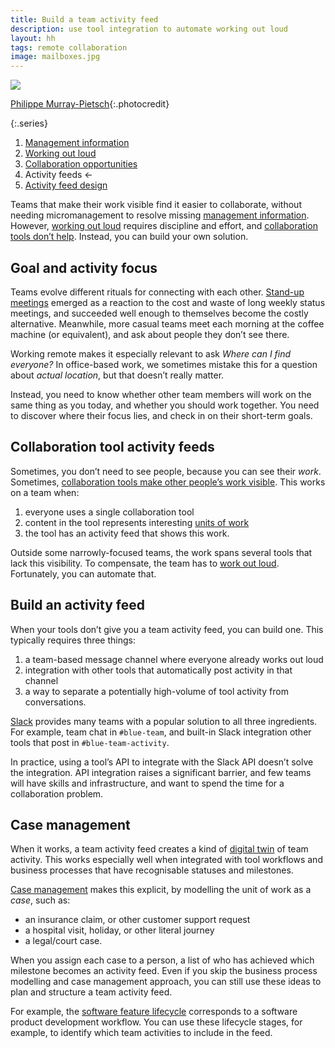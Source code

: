 ```yaml
---
title: Build a team activity feed
description: use tool integration to automate working out loud
layout: hh
tags: remote collaboration
image: mailboxes.jpg
---
```


![](mailboxes.jpg)

[Philippe Murray-Pietsch](https://unsplash.com/photos/xiqCrk6LvTg){:.photocredit}

{:.series}
1. [Management information](management-information)
2. [Working out loud](work-out-loud)
3. [Collaboration opportunities](collaboration-opportunities)
4. Activity feeds ←
5. [Activity feed design](activity-feed-design)

Teams that make their work visible find it easier to collaborate,
without needing micromanagement to resolve missing
[management information](management-information).
However, [working out loud](work-out-loud) requires discipline and effort,
and [collaboration tools don’t help](collaboration-opportunities).
Instead, you can build your own solution.

## Goal and activity focus

Teams evolve different rituals for connecting with each other.
[Stand-up meetings](https://en.wikipedia.org/wiki/Stand-up_meeting)
emerged as a reaction to the cost and waste of long weekly status meetings,
and succeeded well enough to themselves become the costly alternative.
Meanwhile, more casual teams meet each morning at the coffee machine (or equivalent),
and ask about people they don’t see there.

Working remote makes it especially relevant to ask _Where can I find everyone?_
In office-based work, we sometimes mistake this for a question about _actual location_,
but that doesn’t really matter.

Instead, you need to know whether other team members will work on the same thing as you today,
and whether you should work together.
You need to discover where their focus lies, and check in on their short-term goals.

## Collaboration tool activity feeds

Sometimes, you don’t need to see people, because you can see their _work_.
Sometimes, [collaboration tools make other people’s work visible](collaboration-opportunities).
This works on a team when:

1. everyone uses a single collaboration tool
2. content in the tool represents interesting [units of work](units-of-work)
3. the tool has an activity feed that shows this work.

Outside some narrowly-focused teams, the work spans several tools that lack this visibility.
To compensate, the team has to [work out loud](work-out-loud).
Fortunately, you can automate that.

## Build an activity feed

When your tools don’t give you a team activity feed, you can build one.
This typically requires three things:

1. a team-based message channel where everyone already works out loud
2. integration with other tools that automatically post activity in that channel
3. a way to separate a potentially high-volume of tool activity from conversations.

[Slack](https://en.wikipedia.org/wiki/Slack_(software))
provides many teams with a popular solution to all three ingredients.
For example, team chat in `#blue-team`,
and built-in Slack integration other tools that post in `#blue-team-activity`.

In practice, using a tool’s API to integrate with the Slack API doesn’t solve the integration.
API integration raises a significant barrier, and few teams will have skills and infrastructure,
and want to spend the time for a collaboration problem.

## Case management

When it works, a team activity feed creates a kind of
[digital twin](https://en.wikipedia.org/wiki/Digital_twin) of team activity.
This works especially well when integrated with tool workflows and business processes
that have recognisable statuses and milestones.

[Case management](https://en.wikipedia.org/wiki/Advanced_case_management)
makes this explicit, by modelling the unit of work as a _case_, such as:

* an insurance claim, or other customer support request
* a hospital visit, holiday, or other literal journey
* a legal/court case.

When you assign each case to a person, a list of who has achieved which milestone becomes an activity feed.
Even if you skip the business process modelling and case management approach,
you can still use these ideas to plan and structure a team activity feed.

For example, the [software feature lifecycle](feature-lifecycle)
corresponds to a software product development workflow.
You can use these lifecycle stages, for example,
to identify which team activities to include in the feed.

